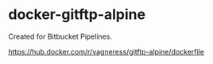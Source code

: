 # docker-gitftp-alpine

Created for Bitbucket Pipelines.

https://hub.docker.com/r/vagneress/gitftp-alpine/dockerfile
